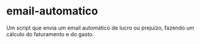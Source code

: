 # email-automatico
Um script que envia um email automático de lucro ou prejuízo, fazendo um cálculo do faturamento e do gasto.
